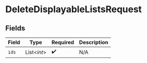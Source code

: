 # DeleteDisplayableListsRequest


## Fields

| Field              | Type               | Required           | Description        |
| ------------------ | ------------------ | ------------------ | ------------------ |
| `ids`              | List\<*int*>       | :heavy_check_mark: | N/A                |